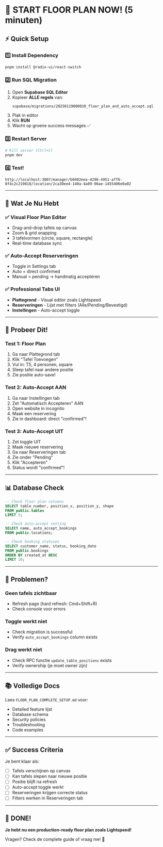 # 🚀 START FLOOR PLAN NOW! (5 minuten)

## ⚡ Quick Setup

### 1️⃣ Install Dependency
```bash
pnpm install @radix-ui/react-switch
```

### 2️⃣ Run SQL Migration
1. Open **Supabase SQL Editor**
2. Kopieer **ALLE regels** van:
   ```
   supabase/migrations/20250119000010_floor_plan_and_auto_accept.sql
   ```
3. Plak in editor
4. Klik **RUN**
5. Wacht op groene success messages ✅

### 3️⃣ Restart Server
```bash
# Kill server (Ctrl+C)
pnpm dev
```

### 4️⃣ Test!
```
http://localhost:3007/manager/b0402eea-4296-4951-aff6-8f4c2c219818/location/2ca30ee4-140a-4a09-96ae-1455406e0a02
```

---

## 🎨 Wat Je Nu Hebt

### ✅ Visual Floor Plan Editor
- Drag-and-drop tafels op canvas
- Zoom & grid snapping
- 3 tafelvormen (circle, square, rectangle)
- Real-time database sync

### ✅ Auto-Accept Reserveringen
- Toggle in Settings tab
- Auto = direct confirmed
- Manual = pending → handmatig accepteren

### ✅ Professional Tabs UI
- **Plattegrond** - Visual editor zoals Lightspeed
- **Reserveringen** - Lijst met filters (Alle/Pending/Bevestigd)
- **Instellingen** - Auto-accept toggle

---

## 🎯 Probeer Dit!

### Test 1: Floor Plan
1. Ga naar Plattegrond tab
2. Klik "Tafel Toevoegen"
3. Vul in: T5, 4 personen, square
4. Sleep tafel naar andere positie
5. Zie positie auto-save!

### Test 2: Auto-Accept AAN
1. Ga naar Instellingen tab
2. Zet "Automatisch Accepteren" AAN
3. Open website in incognito
4. Maak een reservering
5. Zie in dashboard: direct "confirmed"!

### Test 3: Auto-Accept UIT
1. Zet toggle UIT
2. Maak nieuwe reservering  
3. Ga naar Reserveringen tab
4. Zie onder "Pending"
5. Klik "Accepteren"
6. Status wordt "confirmed"!

---

## 📊 Database Check

```sql
-- Check floor plan columns
SELECT table_number, position_x, position_y, shape 
FROM public.tables 
LIMIT 5;

-- Check auto-accept setting
SELECT name, auto_accept_bookings 
FROM public.locations;

-- Check booking statuses
SELECT customer_name, status, booking_date 
FROM public.bookings 
ORDER BY created_at DESC 
LIMIT 10;
```

---

## 🐛 Problemen?

### Geen tafels zichtbaar
- Refresh page (hard refresh: Cmd+Shift+R)
- Check console voor errors

### Toggle werkt niet
- Check migration is successful
- Verify `auto_accept_bookings` column exists

### Drag werkt niet
- Check RPC functie `update_table_positions` exists
- Verify ownership (je moet owner zijn)

---

## 📚 Volledige Docs

Lees `FLOOR_PLAN_COMPLETE_SETUP.md` voor:
- Detailed feature lijst
- Database schema
- Security policies
- Troubleshooting
- Code examples

---

## ✅ Success Criteria

Je bent klaar als:
- [ ] Tafels verschijnen op canvas
- [ ] Kan tafels slepen naar nieuwe positie
- [ ] Positie blijft na refresh
- [ ] Auto-accept toggle werkt
- [ ] Reserveringen krijgen correcte status
- [ ] Filters werken in Reserveringen tab

---

## 🎉 DONE!

**Je hebt nu een production-ready floor plan zoals Lightspeed!**

Vragen? Check de complete guide of vraag me! 🚀

